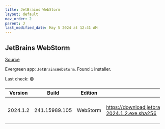 ```yaml
---
title: JetBrains WebStorm
layout: default
nav_order: 2
parent: J
last_modified_date: May 5 2024 at 12:41 AM
---
```


## JetBrains WebStorm

[Source](https://www.jetbrains.com/webstorm)

Evergreen app: `JetBrainsWebStorm`. Found `1` installer.

Last check: 🟢

| Version  | Build         | Edition  | Sha256                                                               | Date      | Size      | Type | URI                                                                                                                            |
| -------- | ------------- | -------- | -------------------------------------------------------------------- | --------- | --------- | ---- | ------------------------------------------------------------------------------------------------------------------------------ |
| 2024.1.2 | 241.15989.105 | WebStorm | https://download.jetbrains.com/webstorm/WebStorm-2024.1.2.exe.sha256 | 26/4/2024 | 605676528 | exe  | [https://download.jetbrains.com/webstorm/WebStorm-2024.1.2.exe](https://download.jetbrains.com/webstorm/WebStorm-2024.1.2.exe) |
